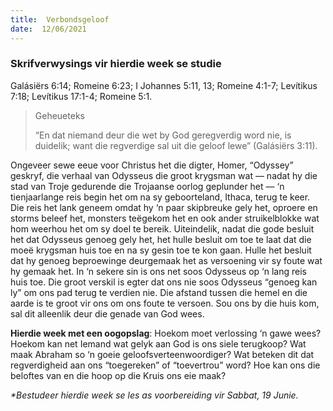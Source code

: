 ```yaml
---
title:  Verbondsgeloof
date:  12/06/2021
---
```


### Skrifverwysings vir hierdie week se studie
Galásiërs 6:14; Romeine 6:23; I Johannes 5:11, 13; Romeine 4:1-7; Levítikus 7:18; Levítikus 17:1-4; Romeine 5:1.

> <p>Geheueteks</p>
> “En dat niemand deur die wet by God geregverdig word nie, is duidelik; want die regverdige sal uit die geloof lewe” (Galásiërs 3:11).

Ongeveer sewe eeue voor Christus het die digter, Homer, “Odyssey” geskryf, die verhaal van Odysseus die groot krygsman wat — nadat hy die stad van Troje gedurende die Trojaanse oorlog geplunder het — ‘n tienjaarlange reis begin het om na sy geboorteland, Ithaca, terug te keer. Die reis het lank geneem omdat hy ‘n paar skipbreuke gely het, oproere en storms beleef het, monsters teëgekom het en ook ander struikelblokke wat hom weerhou het om sy doel te bereik. Uiteindelik, nadat die gode besluit het dat Odysseus genoeg gely het, het hulle besluit om toe te laat dat die moeë krygsman huis toe en na sy gesin toe te kon gaan. Hulle het besluit dat hy genoeg beproewinge deurgemaak het as versoening vir sy foute wat hy gemaak het. In ‘n sekere sin is ons net soos Odysseus op ‘n lang reis huis toe. Die groot verskil is egter dat ons nie soos Odysseus “genoeg kan ly” om ons pad terug te verdien nie. Die afstand tussen die hemel en die aarde is te groot vir ons om ons foute te versoen. Sou ons by die huis kom, sal dit alleenlik deur die genade van God wees.

**Hierdie week met een oogopslag**: Hoekom moet verlossing ‘n gawe wees? Hoekom kan net Iemand wat gelyk aan God is ons siele terugkoop? Wat maak Abraham so ‘n goeie geloofsverteenwoordiger? Wat beteken dit dat regverdigheid aan ons “toegereken” of “toevertrou” word? Hoe kan ons die beloftes van en die hoop op die Kruis ons eie maak?

_*Bestudeer hierdie week se les as voorbereiding vir Sabbat, 19 Junie._